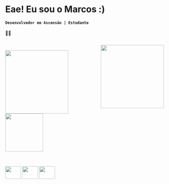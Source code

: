 # Eae! Eu sou o Marcos :)
**`Desenvolvedor em Ascensão | Estudante`** <br><br>
🚀🚀

##

<img align="right" height= "200" width="200" src="https://media0.giphy.com/media/v1.Y2lkPTc5MGI3NjExeDB1cXoydHB6d3k3emZ2dDJyMjFrbzg5MGlsd2prMjF6ZWNlNjR0MiZlcD12MV9pbnRlcm5hbF9naWZfYnlfaWQmY3Q9Zw/lJNoBCvQYp7nq/giphy.gif">

<div style="display: inline_block"><br>
<img height="200em" src="https://github-readme-stats.vercel.app/api?username=Marcos-Eduardo14&show_icons=true&theme=tokyonight&include_all_commits=true&count_private=true&locale=pt-br">
<img height="120em" src="https://github-readme-stats.vercel.app/api/top-langs/?username=Marcos-Eduardo14&show_icons=true&theme=tokyonight&include_all_commits=true&count_private=true&locale=pt-br">
</div>

##
<div style="display: inline_block"><br>
  <img align="center" height="40" width="50" src="https://devicon-website.vercel.app/api/html5/original.svg">
  <img align="center" height="40" width="50" src="https://devicon-website.vercel.app/api/css3/original.svg"> 
  <img align="center" height="40" width="50" src="https://devicon-website.vercel.app/api/javascript/original.svg">
    
##




